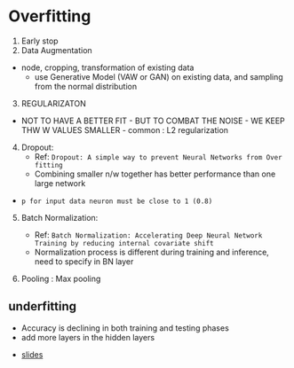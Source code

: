 # Overfitting

1. Early stop
2. Data Augmentation
  - node, cropping, transformation of existing data
	- use Generative Model (VAW or GAN) on existing data, and sampling from the normal distribution
3. REGULARIZATON
  -  NOT TO HAVE A BETTER FIT
	- BUT TO COMBAT THE NOISE
	- WE KEEP THW W VALUES SMALLER
	- common : L2 regularization

4. Dropout:
	- Ref: `Dropout: A simple way to prevent Neural Networks from Over fitting`
	- Combining smaller n/w together has better performance than one large network
  - `p for input data neuron must be close to 1 (0.8)`

5. Batch Normalization:
	- Ref: `Batch Normalization: Accelerating Deep Neural Network Training by reducing internal covariate shift`
	- Normalization process is different during training and inference, need to specify in BN layer

6. Pooling : Max pooling

## underfitting
  - Accuracy is declining in both training and testing phases
  - add more layers in the hidden layers

* [slides](fastAI_week4.pdf)
